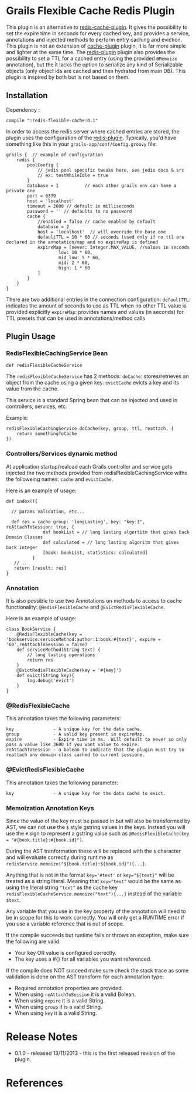 Grails Flexible Cache Redis Plugin
==================================

This plugin is an alternative to [redis-cache-plugin]. It gives the possibility to set the expire time in seconds for every cached key, and provides a service, annotations and injected methods to perform entry caching and eviction.
This plugin is not an extension of [cache-plugin] plugin, it is far more simple and lighter at the same time.
The [redis-plugin] plugin also provides the possibility to set a TTL for a cached entry (using the provided `@Memoize` annotation), but the it lacks the option to serialize
any kind of Serializable objects (only object ids are cached and then hydrated from main DB). This plugin is inspired by both but is not based on them.


Installation
------------
Dependency :

    compile ":redis-flexible-cache:0.1" 

In order to access the redis server where cached entries are stored, the plugin uses the configuration of the [redis-plugin]. Typically, you'd have something like this in your `grails-app/conf/Config.groovy` file:

    grails {  // example of configuration
        redis {
            poolConfig {
                // jedis pool specific tweaks here, see jedis docs & src
                // ex: testWhileIdle = true
            }
            database = 1          // each other grails env can have a private one
            port = 6379
            host = 'localhost'
            timeout = 2000 // default in milliseconds
            password = '' // defaults to no password
            cache {
                //enabled = false // cache enabled by default
                database = 2
                host = 'localhost'  // will override the base one
                defaultTTL = 10 * 60 // seconds (used only if no ttl are declared in the annotation/map and no expireMap is defined
                expireMap = [never: Integer.MAX_VALUE, //values in seconds
                        low: 10 * 60,
                        mid_low: 5 * 60,
                        mid: 2 * 60,
                        high: 1 * 60
                ]
            }
        }
    }

There are two additional entries in the connection configuration:
`defaultTTL`: indicates the amount of seconds to use as TTL when no other TTL value is provided explicitly
`expireMap`: provides names and values (in seconds) for TTL presets that can be used in annotations/method calls 


Plugin Usage
------------

### RedisFlexibleCachingService Bean ###

    def redisFlexibleCacheService

The `redisFlexibleCacheService` has 2 methods: 
`doCache`: stores/retrieves an object from the cache using a given key.
`evictCache` evicts a key and its value from the cache.

This service is a standard Spring bean that can be injected and used in controllers, services, etc.

Example:
    
    redisFlexibleCachingService.doCache(key, group, ttl, reattach, {
        return somethingToCache
    })

### Controllers/Services dynamic method ###

At application startup/reaload each Grails controller and service gets injected the two methods provided from redisFlexibleCachingService withe the followeing names: 
`cache` and `evictCache`.

Here is an example of usage:

    def index(){
      
      // params validation, etc...
      
      def res = cache group: 'longLasting', key: "key:1", reAttachToSession: true, {
                  def bookList = // long lasting algortitm that gives back Domain Classes
                  def calculated = // long lasting algoritm that gives back Integer  
                  [book: bookList, statistics: calculated]
              }
       // ..
       return [result: res]
    }

### Annotation ###

It is also possible to use two Annotations on methods to access to cache functionality: `@RedisFlexibleCache` and `@EvictRedisFlexibleCache`. 

Here is an example of usage:
    
    class BookService {
        @RedisFlexibleCache(key = 'bookservice:serviceMethod:author:1:book:#{text}', expire = '60',reAttachToSession = false)
        def serviceMethod(String text) {
            // long lasting operations
            return res
        }
        @EvictRedisFlexibleCache(key = '#{key}')
        def evict(String key){
            log.debug('evict')
        }
    }


### @RedisFlexibleCache ###

This annotation takes the following parameters:

    key               - A unique key for the data cache. 
    group             - A valid key present in expireMap.
    expire            - Expire time in ms.  Will default to never so only pass a value like 3600 if you want value to expire.
    reAttachToSession - a bolean to indicate that the plugin must try to reattach any domain class cached to current sessione.

### @EvictRedisFlexibleCache ###

This annotation takes the following parameter:

    key               - A unique key for the data cache to evict. 


### Memoization Annotation Keys ###

Since the value of the key must be passed in but will also be transformed by AST, we can not use the `$` style gstring values in the keys.  Instead you will use the `#` sign to represent a gstring value such as `@RedisFlexibleCache(key = "#{book.title}:#{book.id}")`.

During the AST tranformation these will be replaced with the `$` character and will evaluate correctly during runtime as `redisService.memoize("${book.title}:${book.id}"){...}`.

Anything that is not in the format `key='#text'` or `key="${text}"` will be treated as a string literal.  Meaning that `key="text"` would be the same as using the literal string `"text"` as the cache key `redisFlexibleCacheService.memoize("text"){...}` instead of the variable `$text`.

Any variable that you use in the key property of the annotation will need to be in scope for this to work correctly.  You will only get a RUNTIME error if you use a variable reference that is out of scope.

If the compile succeeds but runtime fails or throws an exception, make sure the following are valid:
  * Your key OR value is configured correctly.
  * The key uses a #{} for all variables you want referenced.

If the compile does NOT succeed make sure check the stack trace as some validation is done on the AST transform for each annotation type:
  * Required annotation properties are provided.
  * When using `reAttachToSession` it is a valid Bolean.
  * When using `expire` it is a valid String.
  * When using `group` it is a valid String.
  * When using `key` it is a valid String.


Release Notes
=============

* 0.1.0 - released 13/11/2013 - this is the first released revision of the plugin. 

References
==========

[redis-cache-plugin]: http://www.grails.org/plugin/cache-redis
[redis-plugin]: http://www.grails.org/plugin/redis
[cache-plugin]: http://www.grails.org/plugin/cache
[redis]: http://redis.io
[jedis]:https://github.com/xetorthio/jedis/wiki
